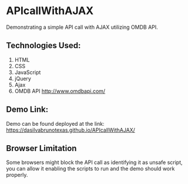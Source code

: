 # APIcallWithAJAX

Demonstrating a simple API call with AJAX utilizing OMDB API. 


## Technologies Used:

1. HTML
2. CSS
3. JavaScript
4. jQuery
5. Ajax
6. OMDB API http://www.omdbapi.com/


## Demo Link:

Demo can be found deployed at the link: https://dasilvabrunotexas.github.io/APIcallWithAJAX/


## Browser Limitation

Some browsers might block the API call as identifying it as unsafe script, you can allow it enabling the scripts to run and the demo should work properly.  

